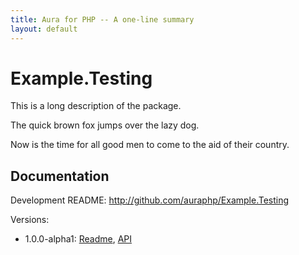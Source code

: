 ```yaml
---
title: Aura for PHP -- A one-line summary
layout: default
---
```


Example.Testing
===============

This is a long description of the package.

The quick brown fox jumps over the lazy dog.

Now is the time for all good men to come to the aid of their country.

Documentation
-------------

Development README: <http://github.com/auraphp/Example.Testing>

Versions:

- 1.0.0-alpha1: [Readme](version/1.0.0-alpha1/index.md), [API](version/1.0.0-alpha1/api/)